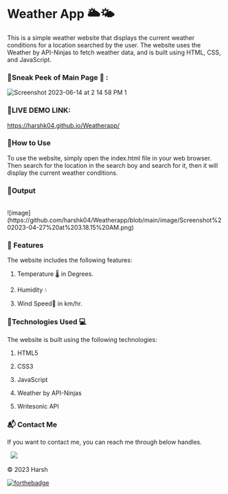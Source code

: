 # Weather App 🌥️🌤️

This is a simple weather website that displays the current weather conditions for a location searched by the user. The website uses the Weather by API-Ninjas to fetch weather data, and is built using HTML, CSS, and JavaScript.

### 📌Sneak Peek of Main Page 🙈 :

<img width="1440" alt="Screenshot 2023-06-14 at 2 14 58 PM 1" src="https://github.com/harshk04/Weatherapp/assets/115946158/f4e58c33-dca5-4016-ab27-029d3135ad12">


### 📌LIVE DEMO LINK:
https://harshk04.github.io/Weatherapp/
<br/>

### 📌How to Use


To use the website, simply open the index.html file in your web browser. Then search for the location in the search boy and search for it, then it will display the current weather conditions. 

### 📌Output
<br/>
![image](https://github.com/harshk04/Weatherapp/blob/main/image/Screenshot%202023-04-27%20at%203.18.15%20AM.png)



### 📌 Features
The website includes the following features:

1. Temperature 🌡️ in Degrees.

2. Humidity 💧

3. Wind Speed🍃 in km/hr.


### 📌Technologies Used 💻
 The website is built using the following technologies:
 
1. HTML5

2. CSS3

3. JavaScript

4. Weather by API-Ninjas

5. Writesonic API



### 📬 Contact Me
If you want to contact me, you can reach me through below handles.

&nbsp;&nbsp;<a href="https://www.linkedin.com/in/harsh-kumawat-069bb324b/"><img src="https://www.felberpr.com/wp-content/uploads/linkedin-logo.png" width="30"></img></a>

© 2023 Harsh


[![forthebadge](https://forthebadge.com/images/badges/built-with-love.svg)](https://forthebadge.com)
